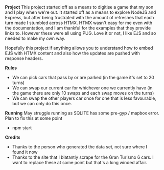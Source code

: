 **Project**
This project started off as a means to digitise a game that my son and I play when we're out.  It started off as a means to explore NodeJS and Express, but after being frustrated with the amount of refreshes that each turn made I stumbled across HTMX.  HTMX wasn't easy for me even with the documentation, and I am thankful for the examples that they provide links to.  However these were all using PUG.  Love it or not, I like EJS and so needed to make my own way. 

Hopefully this project if anything allows you to understand how to embed EJS with HTMX content and also how the updates are pushed with response headers.

**Rules**
- We can pick cars that pass by or are parked (in the game it's set to 20 turns)
- We can swap our current car for whichever one we currently have (in the game there are only 10 swaps and each swap moves on the turns)
- We can swap the other players car once for one that is less favourable, but we can only do this once.

**Running**
May struggle running as SQLITE has some pre-gyp / mapbox error. Plan to fix this at some point

- npm start

**Credits**
- Thanks to the person who generated the data set, not sure where I found it now
- Thanks to the site that I blatantly scrape for the Gran Turismo 6 cars.  I want to replace these at some point but that's a long winded affair.

